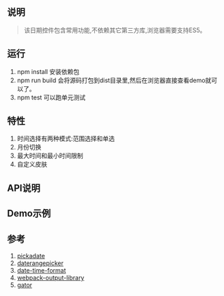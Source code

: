 ## 说明

> 该日期控件包含常用功能,不依赖其它第三方库,浏览器需要支持ES5。

## 运行

1. npm install 安装依赖包
2. npm run build 会将源码打包到dist目录里,然后在浏览器直接查看demo就可以了。
3. npm test 可以跑单元测试

## 特性

1. 时间选择有两种模式:范围选择和单选
2. 月份切换
3. 最大时间和最小时间限制
4. 自定义皮肤

## API说明

## Demo示例

## 参考

1. [pickadate](http://amsul.ca/pickadate.js/date/)
2. [daterangepicker](http://www.daterangepicker.com/)
3. [date-time-format](http://blog.stevenlevithan.com/archives/date-time-format)
4. [webpack-output-library](http://krasimirtsonev.com/blog/article/javascript-library-starter-using-webpack-es6)
5. [gator](https://craig.is/riding/gators)